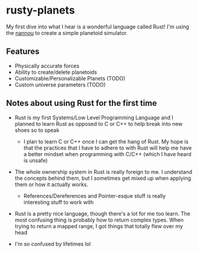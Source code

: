 # rusty-planets

My first dive into what I hear is a wonderful language called Rust! I'm using the
[nannou](https://nannou.cc/) to create a simple planetoid simulator.

## Features

- Physically accurate forces
- Ability to create/delete planetoids
- Customizable/Personalizable Planets (TODO)
- Custom universe parameters (TODO)

## Notes about using Rust for the first time

- Rust is my first Systems/Low Level Programming Language and I planned to
  learn Rust as opposed to C or C++ to help break into new shoes so to speak

  - I plan to learn C or C++ once I can get the hang of Rust. My hope is that
    the practices that I have to adhere to with Rust will help me have a better
    mindset when programming with C/C++ (which I have heard is unsafe)

- The whole ownership system in Rust is really foreign to me. I understand the
  concepts behind them, but I sometimes get mixed up when applying them or how
  it actually works.

  - References/Dereferences and Pointer-esque stuff is really interesting
  stuff to work with

- Rust is a pretty nice language, though there's a lot for me too learn. The
  most confusing thing is probably how to return complex types. When trying
  to return a mapped range, I got things that totally flew over my head

- I'm so confused by lifetimes lol
